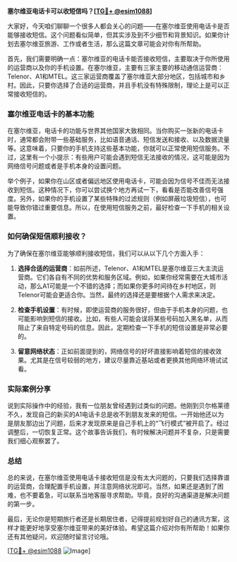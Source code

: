 **塞尔维亚电话卡可以收短信吗？[[TG💪+ @esim1088](https://t.me/s/esim1088)]**

大家好，今天咱们聊聊一个很多人都会关心的问题——在塞尔维亚使用电话卡是否能够接收短信。这个问题看似简单，但其实涉及到不少细节和背景知识。如果你计划去塞尔维亚旅游、工作或者生活，那么这篇文章可能会对你有所帮助。

首先，我们需要明确一点：塞尔维亚的电话卡能否接收短信，主要取决于你所使用的运营商以及你的手机设置。在塞尔维亚，主要有三家主要的移动通信运营商：Telenor、A1和MTEL。这三家运营商覆盖了塞尔维亚大部分地区，包括城市和乡村。因此，只要你选择了合适的运营商，并且手机没有特殊限制，理论上是可以正常接收短信的。

### 塞尔维亚电话卡的基本功能

在塞尔维亚，电话卡的功能与世界其他国家大致相同。当你购买一张新的电话卡时，通常都会附带一些基础服务，比如语音通话、短信发送和接收、以及数据流量等。这意味着，只要你的手机支持这些基本功能，你就可以正常使用短信服务。不过，这里有一个小提示：有些用户可能会遇到短信无法接收的情况，这可能是因为网络信号问题或者是手机本身的设置问题。

举个例子，如果你在山区或者偏远地区使用电话卡，可能会因为信号不佳而无法接收到短信。这种情况下，你可以尝试换个地方再试一下，看看是否能改善信号强度。另外，如果你的手机设置了某些特殊的过滤规则（例如屏蔽垃圾短信），也可能导致你错过重要信息。所以，在使用短信服务之前，最好检查一下手机的相关设置。

### 如何确保短信顺利接收？

为了确保在塞尔维亚能够顺利接收短信，我们可以从以下几个方面入手：

1. **选择合适的运营商**：如前所述，Telenor、A1和MTEL是塞尔维亚三大主流运营商。它们各自有不同的优势和服务区域。例如，如果你经常需要在大城市活动，那么A1可能是一个不错的选择；而如果你更多时间待在乡村地区，则Telenor可能会更适合你。当然，最终的选择还是要根据个人需求来决定。

2. **检查手机设置**：有时候，即使运营商的服务很好，但由于手机本身的问题，也可能影响到短信的接收。比如，有些人可能会误将某些号码加入黑名单，从而阻止了来自特定号码的信息。因此，定期检查一下手机的短信设置是非常必要的。

3. **留意网络状态**：正如前面提到的，网络信号的好坏直接影响着短信的接收效果。尤其是在信号较弱的地方，建议尽量靠近基站或者更换其他网络环境试试看。

### 实际案例分享

说到实际操作中的经验，我有一位朋友曾经遇到过类似的问题。他刚到贝尔格莱德不久，发现自己的新买的A1电话卡总是收不到朋友发来的短信。一开始他还以为是朋友那边出了问题，后来才发现原来是自己手机上的“飞行模式”被开启了。经过调整后，一切恢复正常。这个故事告诉我们，有时候解决问题并不复杂，只是需要我们细心观察罢了。

### 总结

总的来说，在塞尔维亚使用电话卡接收短信是没有太大问题的，只要我们选择靠谱的运营商，合理配置手机设置，并注意网络状况即可。当然，如果还是遇到了困难，也不要着急，可以联系当地客服寻求帮助。毕竟，良好的沟通渠道是解决问题的第一步。

最后，无论你是短期旅行者还是长期居住者，记得提前规划好自己的通讯方案，这样才能更好地享受塞尔维亚带来的美好体验。希望这篇介绍对你有所帮助！如果你还有其他疑问，欢迎随时留言讨论哦。

[[TG💪+ @esim1088](https://t.me/s/esim1088) ![Image](https://i.postimg.cc/4NQfJmqS/Snipaste-2025-05-13-00-14-12.png)]